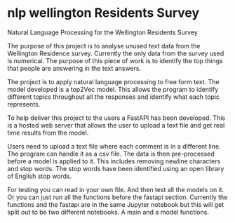 # nlp wellington Residents Survey
Natural Language Processing for the Wellington Residents Survey 

The purpose of this project is to analyse unused text data from the Wellington Residence survey. Currently the only data from the survey used is numerical. The purpose of this piece of work is to identify the top things that people are answering in the text answers. 

The project is to apply natural language processing to free form text.
The model developed is a top2Vec model. This allows the program to identify different topics throughout all the responses and identify what each topic represents. 

To help deliver this project to the users a FastAPI has been developed. This is a hosted web server that allows the user to upload a text file and get real time results from the model.

Users need to upload a text file where each comment is in a different line. The program can handle it as a csv file. The data is then pre-processed before a model is applied to it. This includes removing newline characters and stop words. The stop words have been identified using an open library of English stop words.

For testing you can read in your own file. And then test all the models on it. Or you can just run all the functions before the fastapi section. 
Currently the functions and the fastapi are in the same Jupyter notebook but this will get split out to be two different notebooks. A main and a model functions. 
